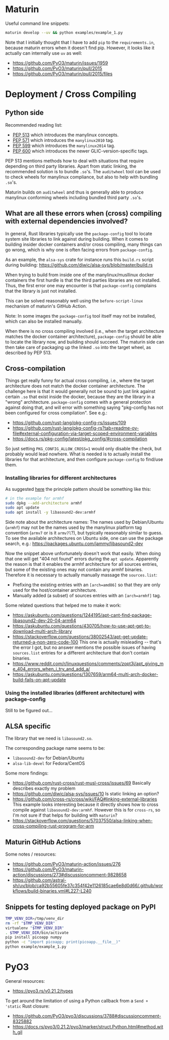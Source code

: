 
# Maturin

Useful command line snippets:

```sh
maturin develop --uv && python examples/example_1.py
```

Note that I initially thought that I have to add `pip` to the `requirements.in`, because maturin errors when it doesn't find pip.
However, it looks like it actually can internally use `uv` as well:
- https://github.com/PyO3/maturin/issues/1959
- https://github.com/PyO3/maturin/pull/2015
- https://github.com/PyO3/maturin/pull/2015/files


# Deployment / Cross Compiling

## Python side

Recommended reading list:

- [PEP 513](https://peps.python.org/pep-0513/) which introduces the manylinux concepts.
- [PEP 571](https://peps.python.org/pep-0571/) which introduces the `manylinux2010` tag.
- [PEP 599](https://peps.python.org/pep-0599/) which introduces the `manylinux2014` tag.
- [PEP 600](https://peps.python.org/pep-0600/) which introduces the newer GLIC-version-specific tags.

PEP 513 mentions methods how to deal with situations that require depending on third party libraries.
Apart from static linking, the recommended solution is to bundle `.so`'s.
The `auditwheel` tool can be used to check wheels for manylinux compliance, but also to help with bundling `.so`'s.

Maturin builds on `auditwheel` and thus is generally able to produce manylinux conforming wheels including bundled third party `.so`'s.


## What are all these errors when (cross) compiling with external dependencies involved?

In general, Rust libraries typically use the `package-config` tool to locate system site libraries to link against during building.
When it comes to building insider docker containers and/or cross compiling, many things can go wrong, which is why one is often facing errors from `package-config`.

As an example, the `alsa-sys` crate for instance runs this `build.rs` script during building:
https://github.com/diwic/alsa-sys/blob/master/build.rs

When trying to build from inside one of the manylinux/musllinux docker containers the first hurdle is that the third parties libraries are not installed.
Thus, the first error one may encounter is that `package-config` complains that the library is just not installed.

This can be solved reasonably well using the `before-script-linux` mechanism of maturin's GitHub Action.

Note: In some images the `package-config` tool itself may not be installed, which can also be installed manually.

When there is no cross compiling involved (i.e., when the target architecture matches the docker container architecture), `package-config` should be able to locate the library now, and building should succeed.
The maturin side can then take care of packaging up the linked `.so` into the target wheel, as described by PEP 513.

## Cross-compilation

Things get really funny for actual cross compiling, i.e., where the target architecture does not match the docker container architecture.
The challenge here is that it would generally not be sound to just link against certain `.so` that exist inside the docker, because they are the library in a "wrong" architecture.
`package-config` comes with a general protection against doing that, and will error with something saying "pkg-config has not been configured for cross compilation".
See e.g.:

- https://github.com/rust-lang/pkg-config-rs/issues/109
- https://github.com/rust-lang/pkg-config-rs?tab=readme-ov-file#external-configuration-via-target-scoped-environment-variables
- https://docs.rs/pkg-config/latest/pkg_config/#cross-compilation

So just setting `PKG_CONFIG_ALLOW_CROSS=1` would only disable the check, but probably would lead nowhere.
What is needed is to actually install the libraries for that architecture, and then configure `package-config` to find/use them.

### Installing libraries for different architectures

As suggested [here](https://github.com/rust-cross/rust-musl-cross/issues/69#issuecomment-1272433482) the principle pattern should be something like this:

```sh
# in the example for armhf
sudo dpkg --add-architecture armhf
sudo apt update
sudo apt install -y libasound2-dev:armhf
```

Side note about the architecture names:
The names used by Debian/Ubuntu (`armhf`) may not be the names used by the manylinux platform tag convention (`armv7` or is it `armv7l`?), but typically reasonably similar to guess.
To see the available architectures on Ubuntu side, one can use the package search, e.g.:
https://packages.ubuntu.com/jammy/libasound2-dev

Now the snippet above unfortunately doesn't work that easily.
When doing that one will get "404 not found" errors during the `apt update`.
Apparently the reason is that it enables the armhf architecture for all sources entries, but some of the existing ones may not contain any armhf binaries.
Therefore it is necessary to actually manually massage the `sources.list`:
* Prefixing the existing entries with an `[arch=amd86]` so that they are only used for the host/container architecture.
* Manually added (a subset) of sources entries with an `[arch=armhf]` tag.

Some related questions that helped me to make it work:
* https://askubuntu.com/questions/1244195/apt-cant-find-package-libasound2-dev-20-04-arm64
* https://askubuntu.com/questions/430705/how-to-use-apt-get-to-download-multi-arch-library
* https://stackoverflow.com/questions/38002543/apt-get-update-returned-a-non-zero-code-100
  This one is actually misleading -- that's the error I got, but no answer mentions the possible issues of having `sources.list` entries for a different architecture that don't contain binaries.
* https://www.reddit.com/r/linuxquestions/comments/zopt3j/apt_giving_me_404_errors_when_i_try_and_add_a/
* https://askubuntu.com/questions/1307659/arm64-multi-arch-docker-build-fails-on-apt-update

### Using the installed libraries (different architecture) with package-config

Still to be figured out...




## ALSA specific

The library that we need is `libasound2.so`.

The corresponding package name seems to be:
- `libasound2-dev` for Debian/Ubuntu
- `alsa-lib-devel` for Fedora/CentOS

Some more findings:

- https://github.com/rust-cross/rust-musl-cross/issues/69
  Basically describes exactly my problem
- https://github.com/diwic/alsa-sys/issues/10
  Is static linking an option?
- https://github.com/cross-rs/cross/wiki/FAQ#linking-external-libraries
  This example looks interesting because it directly shows how to cross compile against `libasound2-dev:armhf`.
  However this is for `cross-rs`, so I'm not sure if that helps for building with `maturin`?
- https://stackoverflow.com/questions/57037550/alsa-linking-when-cross-compiling-rust-program-for-arm


## Maturin GitHub Actions

Some notes / resources:

- https://github.com/PyO3/maturin-action/issues/276
- https://github.com/PyO3/maturin-action/discussions/273#discussioncomment-9828658
- https://github.com/astral-sh/uv/blob/ca92b55605fe37c354f42e1126185cae6e8d0d66/.github/workflows/build-binaries.yml#L227-L240


## Snippets for testing deployed package on PyPI

```sh
TMP_VENV_DIR=/tmp/venv_dir
rm -rf "$TMP_VENV_DIR"
virtualenv "$TMP_VENV_DIR"
. $TMP_VENV_DIR/bin/activate
pip install picoapp numpy
python -c "import picoapp; print(picoapp.__file__)"
python example/example_1.py
```


# PyO3

General resources:
- https://pyo3.rs/v0.21.2/types

To get around the limitation of using a Python callback from a `Send + 'static` Rust closure:
- https://github.com/PyO3/pyo3/discussions/3788#discussioncomment-8325882
- https://docs.rs/pyo3/0.21.2/pyo3/marker/struct.Python.html#method.with_gil